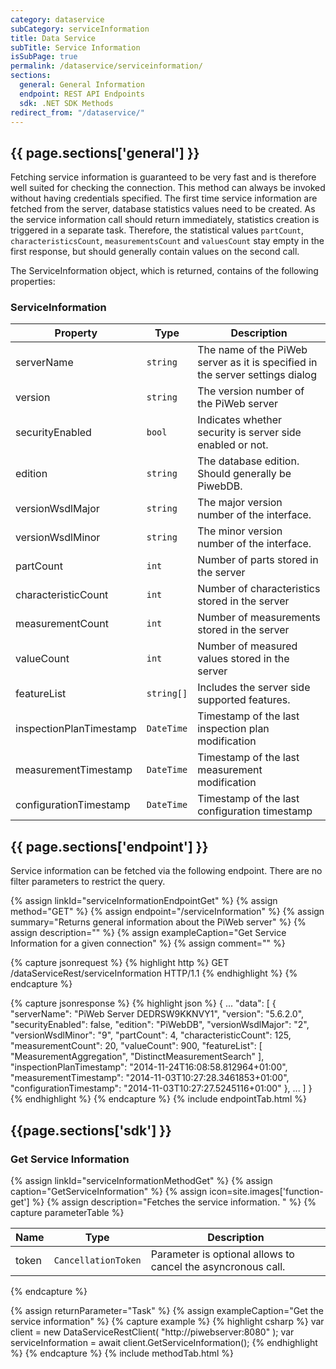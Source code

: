 ```yaml
---
category: dataservice
subCategory: serviceInformation
title: Data Service
subTitle: Service Information
isSubPage: true
permalink: /dataservice/serviceinformation/
sections:
  general: General Information
  endpoint: REST API Endpoints
  sdk: .NET SDK Methods
redirect_from: "/dataservice/"
---
```


## {{ page.sections['general'] }}

Fetching service information is guaranteed to be very fast and is therefore well suited for checking the connection. This method can always be invoked without having credentials specified.
The first time service information are fetched from the server, database statistics values need to be created. As the service information call should return immediately, statistics creation is triggered in a separate task. Therefore, the statistical values ```partCount```, ```characteristicsCount```, ```measurementsCount``` and ```valuesCount``` stay empty in the first response, but should generally contain values on the second call.

The ServiceInformation object, which is returned, contains of the following properties:

### ServiceInformation

Property | Type | Description
---------|------|-------------
serverName | ```string``` | The name of the PiWeb server as it is specified in the server settings dialog
version | ```string``` | The version number of the PiWeb server
securityEnabled | ```bool``` | Indicates whether security is server side enabled or not.
edition | ```string``` | The database edition. Should generally be PiwebDB.
versionWsdlMajor | ```string``` | The major version number of the interface.
versionWsdlMinor | ```string``` | The minor version number of the interface.
partCount | ```int``` | Number of parts stored in the server
characteristicCount |```int``` | Number of characteristics stored in the server
measurementCount | ```int``` | Number of measurements stored in the server
valueCount | ```int``` | Number of measured values stored in the server
featureList | ```string[]``` | Includes the server side supported features.
inspectionPlanTimestamp | ```DateTime``` | Timestamp of the last inspection plan modification
measurementTimestamp | ```DateTime``` | Timestamp of the last measurement modification
configurationTimestamp | ```DateTime``` | Timestamp of the last configuration timestamp

## {{ page.sections['endpoint'] }}

Service information can be fetched via the following endpoint. There are no filter parameters to restrict the query.

<div class="panel-group" role="tablist" aria-multiselectable="true">
 {% assign linkId="serviceInformationEndpointGet" %}
 {% assign method="GET" %}
 {% assign endpoint="/serviceInformation" %}
 {% assign summary="Returns general information about the PiWeb server" %}
 {% assign description="" %}
 {% assign exampleCaption="Get Service Information for a given connection" %}
  {% assign comment="" %}
  
  {% capture jsonrequest %}
  {% highlight http %}
  GET /dataServiceRest/serviceInformation HTTP/1.1
  {% endhighlight %}
  {% endcapture %}
  
  {% capture jsonresponse %}
  {% highlight json %}
  {
     ...
     "data":
     [
         {
            "serverName": "PiWeb Server DEDRSW9KKNVY1",
            "version": "5.6.2.0",
            "securityEnabled": false,
            "edition": "PiWebDB",
            "versionWsdlMajor": "2",
            "versionWsdlMinor": "9",
            "partCount": 4,
            "characteristicCount": 125,
            "measurementCount": 20,
            "valueCount": 900,
            "featureList":
            [
               "MeasurementAggregation",
              "DistinctMeasurementSearch"
            ],
            "inspectionPlanTimestamp": "2014-11-24T16:08:58.812964+01:00",
            "measurementTimestamp": "2014-11-03T10:27:28.3461853+01:00",
            "configurationTimestamp": "2014-11-03T10:27:27.5245116+01:00"
         },
         ...
     ]
  }
  {% endhighlight %}
  {% endcapture %}
  {% include endpointTab.html %}
</div>

## {{page.sections['sdk'] }}

### Get Service Information

{% assign linkId="serviceInformationMethodGet" %}
{% assign caption="GetServiceInformation" %}
{% assign icon=site.images['function-get'] %}
{% assign description="Fetches the service information. " %}
{% capture parameterTable %}

Name           | Type                                  | Description
---------------|---------------------------------------|--------------------------------------------------
token          | ```CancellationToken```               | Parameter is optional allows to cancel the asyncronous call.
{% endcapture %}

{% assign returnParameter="Task<ServiceInformation>" %}
{% assign exampleCaption="Get the service information" %}
{% capture example %}
{% highlight csharp %}
var client = new DataServiceRestClient( "http://piwebserver:8080" );
var serviceInformation = await client.GetServiceInformation();
{% endhighlight %}
{% endcapture %}
{% include methodTab.html %}
